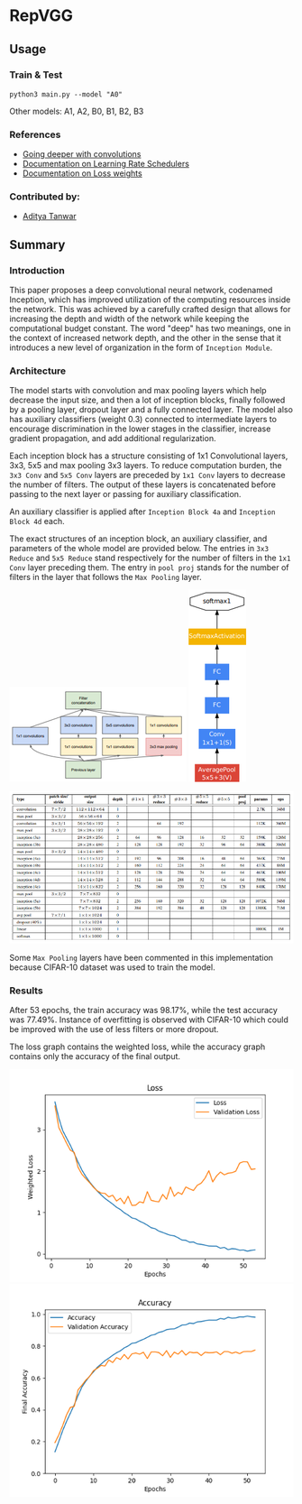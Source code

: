 # RepVGG

## Usage
### Train & Test
```
python3 main.py --model "A0"
```
Other models: A1, A2, B0, B1, B2, B3

### References
* [Going deeper with convolutions](https://arxiv.org/pdf/1409.4842.pdf)
* [Documentation on Learning Rate Schedulers](https://keras.io/api/callbacks/learning_rate_scheduler/)
* [Documentation on Loss weights](https://keras.io/api/models/model_training_apis/#compile-method)
### Contributed by:
* [Aditya Tanwar](https://github.com/cliche-niche/)

## Summary

### Introduction
This paper proposes a deep convolutional neural network, codenamed Inception, which has improved utilization of the computing resources inside the network. This was achieved by a carefully crafted design that allows for increasing the depth and width of the network while keeping the computational budget constant.
The word "deep" has two meanings, one in the context of increased network depth, and the other in the sense that it introduces a new level of organization in the form of `Inception Module`.

### Architecture
The model starts with convolution and max pooling layers which help decrease the input size, and then a lot of inception blocks, finally followed by a pooling layer, dropout layer and a fully connected layer. The model also has auxiliary classifiers (weight 0.3) connected to intermediate layers to encourage discrimination in the lower stages in the classifier, increase gradient propagation, and add additional regularization.

Each inception block has a structure consisting of 1x1 Convolutional layers, 3x3, 5x5 and max pooling 3x3 layers.
To reduce computation burden, the `3x3 Conv` and `5x5 Conv` layers are preceded by `1x1 Conv` layers to decrease the number of filters. The output of these layers is concatenated before passing to the next layer or passing for auxiliary classification.

An auxiliary classifier is applied after `Inception Block 4a` and `Inception Block 4d` each. 

The exact structures of an inception block, an auxiliary classifier, and parameters of the whole model are provided below. The entries in `3x3 Reduce` and `5x5 Reduce` stand respectively for the number of filters in the `1x1 Conv` layer preceding them. The entry in `pool proj` stands for the number of filters in the layer that follows the `Max Pooling` layer.


<img src ="./assets/block.PNG" title="Inception Block"> <img src ="./assets/auxiliary.PNG" title="Auxiliary Classifier">

<img src ="./assets/parameters.PNG" title="Parameters">

Some `Max Pooling` layers have been commented in this implementation because CIFAR-10 dataset was used to train the model.

### Results
After 53 epochs, the train accuracy was 98.17%, while the test accuracy was 77.49%.
Instance of overfitting is observed with CIFAR-10 which could be improved with the use of less filters or more dropout.

The loss graph contains the weighted loss, while the accuracy graph contains only the accuracy of the final output.

<img src ="./assets/loss.png" title="Loss"> <img src ="./assets/accuracy.png" title="Accuracy">
